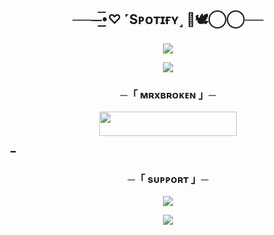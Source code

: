 <h2 align="center">
    ──⏤͟͟͞•♡︎ ˹Sᴘᴏᴛɪғʏ˼ 🫧🕊️⃝⃝──
</h2>

<p align="center">
  <img src="https://telegra.ph/file/56d1760224589ee370186.jpg">
</p>


</p>

<p align="center">
  <img src="https://telegra.ph/file/36be820a8775f0bfc773e.jpg">
</p>

<h3 align="center">
    ─「 ᴍʀxʙʀᴏᴋᴇɴ 」─
 <p align="center"><a href="https://dashboard.heroku.com/new?template=https://github.com/Asad0111/Brx1nMusic"> <img src="https://img.shields.io/badge/MRXBROKEN%20%20-black?style=for-the-badge&logo=MRXBROKEN" width="220" height="38.45"/></a></p>   
</h3>
━

<h3 align="center">
    ─「 sᴜᴩᴩᴏʀᴛ 」─
</h3>

<p align="center">
<a href="https://telegram.me/aboutbrokenx"><img src="https://img.shields.io/badge/-Support%20Group-blue.svg?style=for-the-badge&logo=Telegram"></a>
</p>

<p align="center">
<a href="https://telegram.me/aboutbrokenx"><img src="https://img.shields.io/badge/-Support%20Channel-blue.svg?style=for-the-badge&logo=Telegram"></a>
</p>
